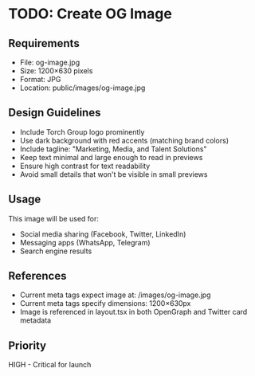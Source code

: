# TODO: Create OG Image

## Requirements
- File: og-image.jpg
- Size: 1200×630 pixels
- Format: JPG
- Location: public/images/og-image.jpg

## Design Guidelines
- Include Torch Group logo prominently
- Use dark background with red accents (matching brand colors)
- Include tagline: "Marketing, Media, and Talent Solutions"
- Keep text minimal and large enough to read in previews
- Ensure high contrast for text readability
- Avoid small details that won't be visible in small previews

## Usage
This image will be used for:
- Social media sharing (Facebook, Twitter, LinkedIn)
- Messaging apps (WhatsApp, Telegram)
- Search engine results

## References
- Current meta tags expect image at: /images/og-image.jpg
- Current meta tags specify dimensions: 1200×630px
- Image is referenced in layout.tsx in both OpenGraph and Twitter card metadata

## Priority
HIGH - Critical for launch 